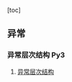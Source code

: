 [toc]

## 异常

### 异常层次结构 Py3

1.   [异常层次结构](https://docs.python.org/zh-cn/3/library/exceptions.html#exception-hierarchy)

